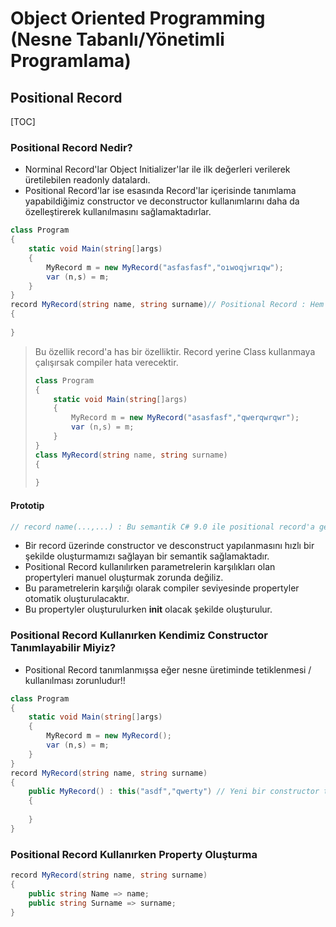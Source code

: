# Object  Oriented Programming (Nesne Tabanlı/Yönetimli Programlama)

## Positional Record

[TOC]



### Positional Record Nedir?

* Norminal Record'lar Object Initializer'lar ile ilk değerleri verilerek üretilebilen readonly datalardı.
* Positional Record'lar ise esasında Record'lar içerisinde tanımlama yapabildiğimiz constructor ve deconstructor kullanımlarını daha da özelleştirerek kullanılmasını sağlamaktadırlar.

```csharp
class Program
{
    static void Main(string[]args)
    {
        MyRecord m = new MyRecord("asfasfasf","oıwoqjwrıqw");
        var (n,s) = m;
    }
}
record MyRecord(string name, string surname)// Positional Record : Hem constructor hem deconstruct'a karşılık gelmektedir.
{
    
}
```

> Bu özellik record'a has bir özelliktir. Record yerine Class kullanmaya çalışırsak compiler hata verecektir.
>
> ```csharp
> class Program
> {
>     static void Main(string[]args)
>     {
>         MyRecord m = new MyRecord("asasfasf","qwerqwrqwr");
>         var (n,s) = m;
>     }
> }
> class MyRecord(string name, string surname)
> {
>     
> }
> ```

#### Prototip

```csharp
// record name(...,...) : Bu semantik C# 9.0 ile positional record'a gelmiştir.
```

* Bir record üzerinde constructor ve desconstruct yapılanmasını hızlı bir şekilde oluşturmamızı sağlayan bir semantik sağlamaktadır.
* Positional Record kullanılırken parametrelerin karşılıkları olan propertyleri manuel oluşturmak zorunda değiliz.
* Bu parametrelerin karşılığı olarak compiler seviyesinde propertyler otomatik oluşturulacaktır.
* Bu propertyler oluşturulurken **init** olacak şekilde oluşturulur.



### Positional Record Kullanırken Kendimiz Constructor Tanımlayabilir Miyiz?

* Positional Record tanımlanmışsa eğer nesne üretiminde tetiklenmesi / kullanılması zorunludur!!

```csharp
class Program
{
    static void Main(string[]args)
    {
        MyRecord m = new MyRecord();
        var (n,s) = m;
    }
}
record MyRecord(string name, string surname)
{
    public MyRecord() : this("asdf","qwerty") // Yeni bir constructor tanımlayabilmek için this ile positional record'un constructor'ına değer göndermek zorundayız.
    {
        
    }
}
```



### Positional Record Kullanırken Property Oluşturma

```csharp
record MyRecord(string name, string surname)
{
    public string Name => name;
    public string Surname => surname;
}
```

